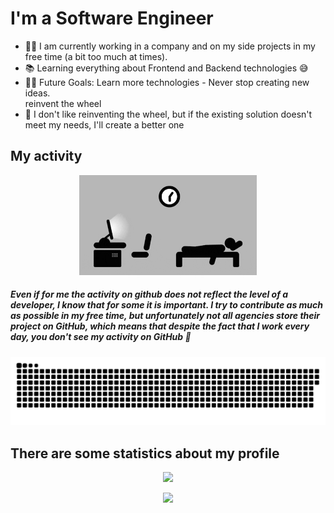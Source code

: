 <h1> I'm a Software Engineer </h1>

<p>
<ul>
	<li>👨‍💻 I am currently working in a company and on my side projects in my free time (a bit too much at times).</li>
	<li>📚 Learning everything about Frontend and Backend technologies 😅</li>
	<li>💪🏼 Future Goals: Learn more technologies - Never stop creating new ideas.</li>reinvent the wheel
	<li>🧠 I don't like reinventing the wheel, but if the existing solution doesn't meet my needs, I'll create a better one</li>
</ul>
</p>

<h2> My activity </h2>

<p align="center">
<img alt="GIF" height="160px" src="assets/img/dev-activity.gif" />
</p>

<h5> Even if for me the activity on github does not reflect the level of a developer, I know that for some it is important. I try to contribute as much as possible in my free time, but unfortunately not all agencies store their project on GitHub, which means that despite the fact that I work every day, you don't see my activity on GitHub 👀</h5>

<p align="center">
  <picture>
    <source media="(prefers-color-scheme: dark)" srcset="https://raw.githubusercontent.com/sovetski/sovetski/snake-output/github-contribution-grid-snake-dark.svg"/>
    <source media="(prefers-color-scheme: light)" srcset="https://raw.githubusercontent.com/sovetski/sovetski/snake-output/github-contribution-grid-snake.svg"/>
    <img alt="github contribution grid snake animation" src="https://raw.githubusercontent.com/sovetski/sovetski/snake-output/github-contribution-grid-snake.svg"/>
  </picture>
</p>

<h2> There are some statistics about my profile </h2>

<p align="center">
	<picture>
		<source
		  srcset="https://github-readme-stats-wine-five-23.vercel.app/api?username=sovetski&count_private=true&show_icons=true&hide_title=true&theme=dark"
		  media="(prefers-color-scheme: dark)"
		/>
		<source
		  srcset="https://github-readme-stats-wine-five-23.vercel.app/api?username=sovetski&count_private=true&show_icons=true&hide_title=true&theme=default"
		  media="(prefers-color-scheme: light), (prefers-color-scheme: no-preference)"
		/>
		<img src="https://github-readme-stats-wine-five-23.vercel.app/api?username=sovetski&count_private=true&show_icons=true&hide_title=true" />
	</picture>
</p>

<p align="center">
	<picture>
		<img src="https://github-readme-stats-wine-five-23.vercel.app/api/top-langs/?username=sovetski&layout=donut" />
	</picture>
</p>
